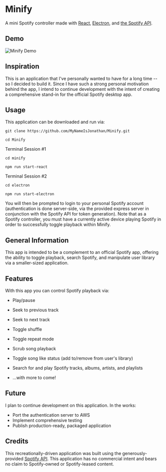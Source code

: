 # Minify

A mini Spotify controller made with [React](https://reactjs.org/), [Electron](https://electronjs.org/), and [the Spotify API](https://developer.spotify.com/).


## Demo

![Minify Demo](demo/Minify.gif)

## Inspiration

This is an application that I've personally wanted to have for a long time -- so I decided to build it. Since I have such a strong personal motivation behind the app, I intend to continue development with the intent of creating a comprehensive stand-in for the official Spotify desktop app.

## Usage

This application can be downloaded and run via:

```
git clone https://github.com/MyNameIsJonathan/Minify.git

cd Minify
```

Terminal Session #1

```
cd minify

npm run start-react
```

Terminal Session #2

```
cd electron

npm run start-electron
```

You will then be prompted to login to your personal Spotify account (authentication is done server-side, via the provided express server in conjunction with the Spotify API for token generation). Note that as a Spotify controller, you must have a currently active device playing Spotify in order to successfully toggle playback within Minify.

## General Information

This app is intended to be a complement to an official Spotify app, offering the ability to toggle playback, search Spotify, and manipulate user library via a smaller-sized application.

## Features

With this app you can control Spotify playback via:

* Play/pause
* Seek to previous track
* Seek to next track
* Toggle shuffle
* Toggle repeat mode
* Scrub song playback
* Toggle song like status (add to/remove from user's library)
* Search for and play Spotify tracks, albums, artists, and playlists

* ...with more to come!

## Future

I plan to continue development on this application. In the works:

* Port the authentication server to AWS
* Implement comprehensive testing
* Publish production-ready, packaged application

## Credits

This recreationally-driven application was built using the generously-provided [Spotify API](https://developer.spotify.com/). This application has no commercial intent and bears no claim to Spotify-owned or Spotify-leased content.
